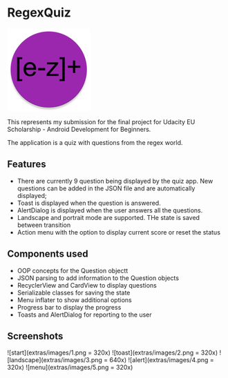 # RegexQuiz

![logo](extras/images/0.png)

This represents my submission for the final project for Udacity EU Scholarship - Android Development for Beginners.

The application is a quiz with questions from the regex world.

## Features

* There are currently 9 question being displayed by the quiz app. New questions can be added in the JSON file and are automatically displayed;
* Toast is displayed when the question is answered.
* AlertDialog is displayed when the user answers all the questions.
* Landscape and portrait mode are supported. THe state is saved between transition
* Action menu with the option to display current score or reset the status

## Components used

* OOP concepts for the Question objectt
* JSON parsing to add information to the Question objects
* RecyclerView and CardView to display questions
* Serializable classes for saving the state
* Menu inflater to show additional options
* Progress bar to display the progress
* Toasts and AlertDialog for reporting to the user

## Screenshots

![start](extras/images/1.png = 320x) ![toast](extras/images/2.png = 320x)
![landscape](extras/images/3.png = 640x)
![alert](extras/images/4.png = 320x) ![menu](extras/images/5.png = 320x)

